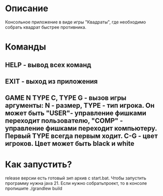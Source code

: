 # Описание

Консольное приложение в виде игры "Квадраты", где необходимо собрать квадрат быстрее противника.

# Команды

## HELP - вывод всех команд

## EXIT - выход из приложения

## GAME N TYPE C, TYPE G - вызов игры аргументы: N - размер, TYPE - тип игрока. Он может быть "USER"- управление фишками переходит пользователю, "COMP" - управление фишками переходит компьютеру. Первый TYPE всегда первым ходит. С-G - цвет игроков. Цвет может быть black и white

# Как запустить?
release версии есть готовый зип архив с start.bat. Чтобы запустить программу нужна java 21. Если нужно собратьпроект, то в консоле пропишите ./grandlew build
